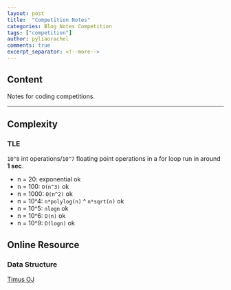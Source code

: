 ```yaml
---
layout: post
title:  "Competition Notes"
categories: Blog Notes Competition
tags: ["competition"]
author: pyliaorachel
comments: true
excerpt_separator: <!--more-->
---
```


## Content

Notes for coding competitions.

<!--more-->
---
## Complexity

### TLE

`10^8` int operations/`10^7` floating point operations in a for loop run in around __1 sec__.

- n = 20: exponential ok
- n = 100: `O(n^3)` ok
- n = 1000: `O(n^2)` ok
- n = 10^4: `n*polylog(n)` ^ `n*sqrt(n)` ok
- n = 10^5: `nlogn` ok
- n = 10^6: `O(n)` ok
- n = 10^9: `O(logn)` ok

## Online Resource

### Data Structure

[Timus OJ](http://acm.timus.ru/problemset.aspx?space=1&tag=structure)

